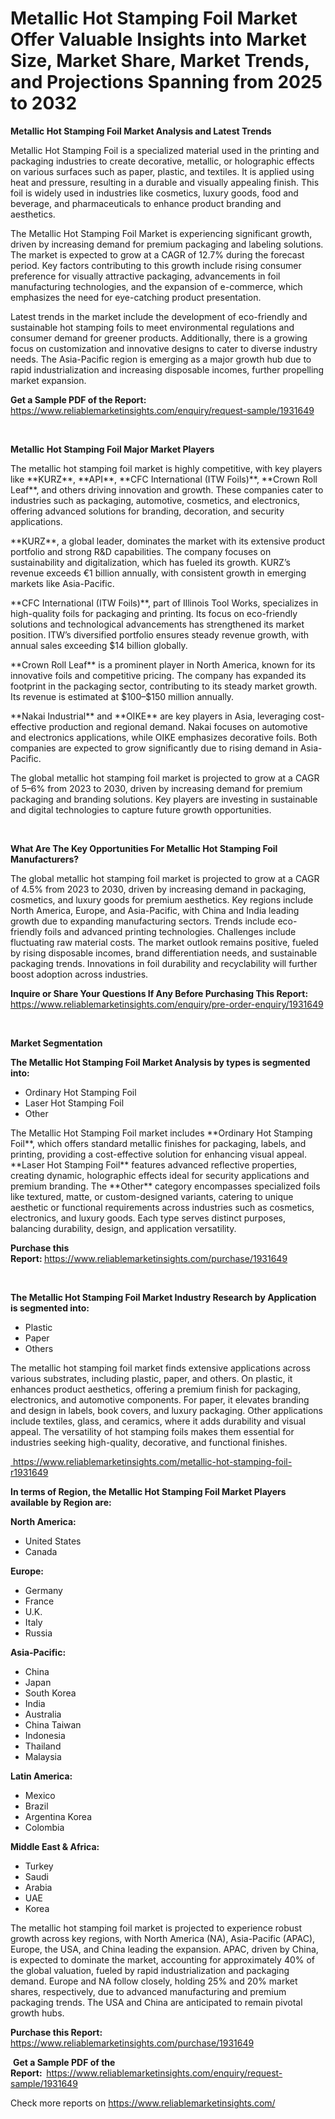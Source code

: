 <p><h1>Metallic Hot Stamping Foil Market Offer Valuable Insights into Market Size, Market Share, Market Trends, and Projections Spanning from 2025 to 2032</h1></p><p><strong>Metallic Hot Stamping Foil Market Analysis and Latest Trends</strong></p>
<p><p>Metallic Hot Stamping Foil is a specialized material used in the printing and packaging industries to create decorative, metallic, or holographic effects on various surfaces such as paper, plastic, and textiles. It is applied using heat and pressure, resulting in a durable and visually appealing finish. This foil is widely used in industries like cosmetics, luxury goods, food and beverage, and pharmaceuticals to enhance product branding and aesthetics.</p><p>The Metallic Hot Stamping Foil Market is experiencing significant growth, driven by increasing demand for premium packaging and labeling solutions. The market is expected to grow at a CAGR of 12.7% during the forecast period. Key factors contributing to this growth include rising consumer preference for visually attractive packaging, advancements in foil manufacturing technologies, and the expansion of e-commerce, which emphasizes the need for eye-catching product presentation.</p><p>Latest trends in the market include the development of eco-friendly and sustainable hot stamping foils to meet environmental regulations and consumer demand for greener products. Additionally, there is a growing focus on customization and innovative designs to cater to diverse industry needs. The Asia-Pacific region is emerging as a major growth hub due to rapid industrialization and increasing disposable incomes, further propelling market expansion.</p></p>
<p><strong>Get a Sample PDF of the Report:&nbsp;</strong> <a href="https://www.reliablemarketinsights.com/enquiry/request-sample/1931649?utm_campaign=2041&utm_medium=2&utm_source=Github&utm_content=ia&utm_term=25012025&utm_id=metallic-hot-stamping-foil">https://www.reliablemarketinsights.com/enquiry/request-sample/1931649</a></p>
<p>&nbsp;</p>
<p><strong>Metallic Hot Stamping Foil Major Market Players</strong></p>
<p><p>The metallic hot stamping foil market is highly competitive, with key players like **KURZ**, **API**, **CFC International (ITW Foils)**, **Crown Roll Leaf**, and others driving innovation and growth. These companies cater to industries such as packaging, automotive, cosmetics, and electronics, offering advanced solutions for branding, decoration, and security applications.</p><p>**KURZ**, a global leader, dominates the market with its extensive product portfolio and strong R&D capabilities. The company focuses on sustainability and digitalization, which has fueled its growth. KURZ’s revenue exceeds €1 billion annually, with consistent growth in emerging markets like Asia-Pacific.</p><p>**CFC International (ITW Foils)**, part of Illinois Tool Works, specializes in high-quality foils for packaging and printing. Its focus on eco-friendly solutions and technological advancements has strengthened its market position. ITW’s diversified portfolio ensures steady revenue growth, with annual sales exceeding $14 billion globally.</p><p>**Crown Roll Leaf** is a prominent player in North America, known for its innovative foils and competitive pricing. The company has expanded its footprint in the packaging sector, contributing to its steady market growth. Its revenue is estimated at $100–$150 million annually.</p><p>**Nakai Industrial** and **OIKE** are key players in Asia, leveraging cost-effective production and regional demand. Nakai focuses on automotive and electronics applications, while OIKE emphasizes decorative foils. Both companies are expected to grow significantly due to rising demand in Asia-Pacific.</p><p>The global metallic hot stamping foil market is projected to grow at a CAGR of 5–6% from 2023 to 2030, driven by increasing demand for premium packaging and branding solutions. Key players are investing in sustainable and digital technologies to capture future growth opportunities.</p></p>
<p>&nbsp;</p>
<p><strong>What Are The Key Opportunities For Metallic Hot Stamping Foil Manufacturers?</strong></p>
<p><p>The global metallic hot stamping foil market is projected to grow at a CAGR of 4.5% from 2023 to 2030, driven by increasing demand in packaging, cosmetics, and luxury goods for premium aesthetics. Key regions include North America, Europe, and Asia-Pacific, with China and India leading growth due to expanding manufacturing sectors. Trends include eco-friendly foils and advanced printing technologies. Challenges include fluctuating raw material costs. The market outlook remains positive, fueled by rising disposable incomes, brand differentiation needs, and sustainable packaging trends. Innovations in foil durability and recyclability will further boost adoption across industries.</p></p>
<p><strong>Inquire or Share Your Questions If Any Before Purchasing This Report:</strong> <a href="https://www.reliablemarketinsights.com/enquiry/pre-order-enquiry/1931649?utm_campaign=2041&utm_medium=2&utm_source=Github&utm_content=ia&utm_term=25012025&utm_id=metallic-hot-stamping-foil">https://www.reliablemarketinsights.com/enquiry/pre-order-enquiry/1931649</a></p>
<p>&nbsp;</p>
<p><strong>Market Segmentation</strong></p>
<p><strong>The Metallic Hot Stamping Foil Market Analysis by types is segmented into:</strong></p>
<p><ul><li>Ordinary Hot Stamping Foil</li><li>Laser Hot Stamping Foil</li><li>Other</li></ul></p>
<p><p>The Metallic Hot Stamping Foil market includes **Ordinary Hot Stamping Foil**, which offers standard metallic finishes for packaging, labels, and printing, providing a cost-effective solution for enhancing visual appeal. **Laser Hot Stamping Foil** features advanced reflective properties, creating dynamic, holographic effects ideal for security applications and premium branding. The **Other** category encompasses specialized foils like textured, matte, or custom-designed variants, catering to unique aesthetic or functional requirements across industries such as cosmetics, electronics, and luxury goods. Each type serves distinct purposes, balancing durability, design, and application versatility.</p></p>
<p><strong>Purchase this Report:&nbsp;</strong><a href="https://www.reliablemarketinsights.com/purchase/1931649?utm_campaign=2041&utm_medium=2&utm_source=Github&utm_content=ia&utm_term=25012025&utm_id=metallic-hot-stamping-foil">https://www.reliablemarketinsights.com/purchase/1931649</a></p>
<p>&nbsp;</p>
<p><strong>The Metallic Hot Stamping Foil Market Industry Research by Application is segmented into:</strong></p>
<p><ul><li>Plastic</li><li>Paper</li><li>Others</li></ul></p>
<p><p>The metallic hot stamping foil market finds extensive applications across various substrates, including plastic, paper, and others. On plastic, it enhances product aesthetics, offering a premium finish for packaging, electronics, and automotive components. For paper, it elevates branding and design in labels, book covers, and luxury packaging. Other applications include textiles, glass, and ceramics, where it adds durability and visual appeal. The versatility of hot stamping foils makes them essential for industries seeking high-quality, decorative, and functional finishes.</p></p>
<p><a href="https://www.reliablemarketinsights.com/metallic-hot-stamping-foil-r1931649?utm_campaign=2041&utm_medium=2&utm_source=Github&utm_content=ia&utm_term=25012025&utm_id=metallic-hot-stamping-foil">&nbsp;https://www.reliablemarketinsights.com/metallic-hot-stamping-foil-r1931649</a></p>
<p><strong>In terms of Region, the Metallic Hot Stamping Foil Market Players available by Region are:</strong></p>
<p>
    <p> <strong> North America: </strong>
        <ul>
            <li>United States</li>
            <li>Canada</li>
        </ul>
        </p> 
    <p> <strong> Europe: </strong>
        <ul>
            <li>Germany</li>
            <li>France</li>
            <li>U.K.</li>
            <li>Italy</li>
            <li>Russia</li>
        </ul>
        </p> 
    <p> <strong> Asia-Pacific: </strong>
        <ul>
            <li>China</li>
            <li>Japan</li>
            <li>South Korea</li>
            <li>India</li>
            <li>Australia</li>
            <li>China Taiwan</li>
            <li>Indonesia</li>
            <li>Thailand</li>
            <li>Malaysia</li>
        </ul>
        </p> 
    <p> <strong> Latin America: </strong>
        <ul>
            <li>Mexico</li>
            <li>Brazil</li>
            <li>Argentina Korea</li>
            <li>Colombia</li>
        </ul>
        </p> 
    <p> <strong> Middle East & Africa: </strong>
        <ul>
            <li>Turkey</li>
            <li>Saudi</li>
            <li>Arabia</li>
            <li>UAE</li>
            <li>Korea</li>
        </ul>
    </p>
    </p>
<p><p>The metallic hot stamping foil market is projected to experience robust growth across key regions, with North America (NA), Asia-Pacific (APAC), Europe, the USA, and China leading the expansion. APAC, driven by China, is expected to dominate the market, accounting for approximately 40% of the global valuation, fueled by rapid industrialization and packaging demand. Europe and NA follow closely, holding 25% and 20% market shares, respectively, due to advanced manufacturing and premium packaging trends. The USA and China are anticipated to remain pivotal growth hubs.</p></p>
<p><strong>Purchase this Report: </strong><a href="https://www.reliablemarketinsights.com/purchase/1931649?utm_campaign=2041&utm_medium=2&utm_source=Github&utm_content=ia&utm_term=25012025&utm_id=metallic-hot-stamping-foil">https://www.reliablemarketinsights.com/purchase/1931649</a></p>
<p>&nbsp;<strong>Get a Sample PDF of the Report:&nbsp;&nbsp;</strong><a href="https://www.reliablemarketinsights.com/enquiry/request-sample/1931649?utm_campaign=2041&utm_medium=2&utm_source=Github&utm_content=ia&utm_term=25012025&utm_id=metallic-hot-stamping-foil">https://www.reliablemarketinsights.com/enquiry/request-sample/1931649</a></p>
<p><strong></strong></p>
<p>Check more reports on <a href="https://www.reliablemarketinsights.com/?utm_campaign=2041&utm_medium=2&utm_source=Github&utm_content=ia&utm_term=25012025&utm_id=metallic-hot-stamping-foil">https://www.reliablemarketinsights.com/</a></p>